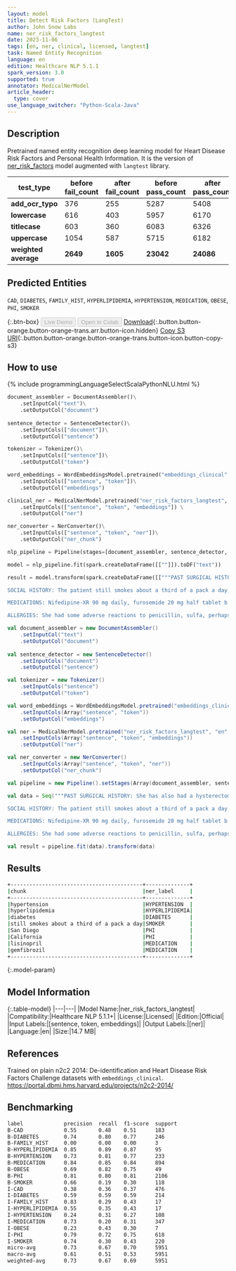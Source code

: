 ```yaml
---
layout: model
title: Detect Risk Factors (LangTest)
author: John Snow Labs
name: ner_risk_factors_langtest
date: 2023-11-06
tags: [en, ner, clinical, licensed, langtest]
task: Named Entity Recognition
language: en
edition: Healthcare NLP 5.1.1
spark_version: 3.0
supported: true
annotator: MedicalNerModel
article_header:
  type: cover
use_language_switcher: "Python-Scala-Java"
---
```


## Description

Pretrained named entity recognition deep learning model for Heart Disease Risk Factors and Personal Health Information. It is the version of [ner_risk_factors](https://nlp.johnsnowlabs.com/2021/03/31/ner_risk_factors_en.html) model augmented with `langtest` library.

| **test_type**        | **before fail_count** | **after fail_count** | **before pass_count** | **after pass_count** | **minimum pass_rate** | **before pass_rate** | **after pass_rate** |
|----------------------|-----------------------|----------------------|-----------------------|----------------------|-----------------------|----------------------|---------------------|
| **add_ocr_typo**     | 376                   | 255                  | 5287                  | 5408                 | 95%                   | 93%                  | 95%                 |
| **lowercase**        | 616                   | 403                  | 5957                  | 6170                 | 92%                   | 91%                  | 94%                 |
| **titlecase**        | 603                   | 360                  | 6083                  | 6326                 | 94%                   | 91%                  | 95%                 |
| **uppercase**        | 1054                  | 587                  | 5715                  | 6182                 | 90%                   | 84%                  | 91%                 |
| **weighted average** | **2649**              | **1605**             | **23042**             | **24086**            | **93%**               | **89.69%**           | **93.75%**          |

## Predicted Entities

`CAD`, `DIABETES`, `FAMILY_HIST`, `HYPERLIPIDEMIA`, `HYPERTENSION`, `MEDICATION`, `OBESE`, `PHI`, `SMOKER`

{:.btn-box}
<button class="button button-orange" disabled>Live Demo</button>
<button class="button button-orange" disabled>Open in Colab</button>
[Download](https://s3.amazonaws.com/auxdata.johnsnowlabs.com/clinical/models/ner_risk_factors_langtest_en_5.1.1_3.0_1699259077185.zip){:.button.button-orange.button-orange-trans.arr.button-icon.hidden}
[Copy S3 URI](s3://auxdata.johnsnowlabs.com/clinical/models/ner_risk_factors_langtest_en_5.1.1_3.0_1699259077185.zip){:.button.button-orange.button-orange-trans.button-icon.button-copy-s3}

## How to use



<div class="tabs-box" markdown="1">
{% include programmingLanguageSelectScalaPythonNLU.html %}
  
```python
document_assembler = DocumentAssembler()\
    .setInputCol("text")\
    .setOutputCol("document")
         
sentence_detector = SentenceDetector()\
    .setInputCols(["document"])\
    .setOutputCol("sentence")

tokenizer = Tokenizer()\
    .setInputCols(["sentence"])\
    .setOutputCol("token")

word_embeddings = WordEmbeddingsModel.pretrained("embeddings_clinical", "en", "clinical/models")\
    .setInputCols(["sentence", "token"])\
    .setOutputCol("embeddings")

clinical_ner = MedicalNerModel.pretrained("ner_risk_factors_langtest", "en", "clinical/models") \
    .setInputCols(["sentence", "token", "embeddings"]) \
    .setOutputCol("ner")

ner_converter = NerConverter()\
 	.setInputCols(["sentence", "token", "ner"])\
 	.setOutputCol("ner_chunk")

nlp_pipeline = Pipeline(stages=[document_assembler, sentence_detector, tokenizer, word_embeddings, clinical_ner, ner_converter])

model = nlp_pipeline.fit(spark.createDataFrame([[""]]).toDF("text"))

result = model.transform(spark.createDataFrame([["""PAST SURGICAL HISTORY: She has also had a hysterectomy, salpingoophorectomy, appendectomy, tonsillectomy, two carpal tunnel releases. She also has had a parathyroidectomy but still has had some borderline elevated calcium. Also, hypertension, hyperlipidemia, as well as diabetes. She also has osteoporosis.

SOCIAL HISTORY: The patient still smokes about a third of a pack a day, also drinks only occasional alcoholic drinks. The patient is married. She has three grown sons, all of which are very successful in professional positions. One son is a gastroenterologist in San Diego, California.

MEDICATIONS: Nifedipine-XR 90 mg daily, furosemide 20 mg half tablet b.i.d., lisinopril 20 mg daily, gemfibrozil 600 mg b.i.d., Synthroid 0.1 mg daily, Miacalcin one spray in alternate nostrils daily, Ogen 0.625 mg daily, Daypro 600 mg t.i.d., also Lortab 7.5 two or three a day, also Flexeril occasionally, also other vitamin.

ALLERGIES: She had some adverse reactions to penicillin, sulfa, perhaps contrast medium, and some mycins."""]], ["text"]))
```
```scala
val document_assembler = new DocumentAssembler()
    .setInputCol("text")
    .setOutputCol("document")
         
val sentence_detector = new SentenceDetector()
    .setInputCols("document")
    .setOutputCol("sentence")

val tokenizer = new Tokenizer()
    .setInputCols("sentence")
    .setOutputCol("token")

val word_embeddings = WordEmbeddingsModel.pretrained("embeddings_clinical", "en", "clinical/models")
    .setInputCols(Array("sentence", "token"))
    .setOutputCol("embeddings")

val ner = MedicalNerModel.pretrained("ner_risk_factors_langtest", "en", "clinical/models")
    .setInputCols(Array("sentence", "token", "embeddings"))
    .setOutputCol("ner")

val ner_converter = new NerConverter()
 	.setInputCols(Array("sentence", "token", "ner"))
 	.setOutputCol("ner_chunk")

val pipeline = new Pipeline().setStages(Array(document_assembler, sentence_detector, tokenizer, word_embeddings, ner, ner_converter))

val data = Seq("""PAST SURGICAL HISTORY: She has also had a hysterectomy, salpingoophorectomy, appendectomy, tonsillectomy, two carpal tunnel releases. She also has had a parathyroidectomy but still has had some borderline elevated calcium. Also, hypertension, hyperlipidemia, as well as diabetes. She also has osteoporosis.

SOCIAL HISTORY: The patient still smokes about a third of a pack a day, also drinks only occasional alcoholic drinks. The patient is married. She has three grown sons, all of which are very successful in professional positions. One son is a gastroenterologist in San Diego, California.

MEDICATIONS: Nifedipine-XR 90 mg daily, furosemide 20 mg half tablet b.i.d., lisinopril 20 mg daily, gemfibrozil 600 mg b.i.d., Synthroid 0.1 mg daily, Miacalcin one spray in alternate nostrils daily, Ogen 0.625 mg daily, Daypro 600 mg t.i.d., also Lortab 7.5 two or three a day, also Flexeril occasionally, also other vitamin.

ALLERGIES: She had some adverse reactions to penicillin, sulfa, perhaps contrast medium, and some mycins.""").toDS().toDF("text")

val result = pipeline.fit(data).transform(data)
```
</div>

## Results

```bash
+------------------------------------------+--------------+
|chunk                                     |ner_label     |
+------------------------------------------+--------------+
|hypertension                              |HYPERTENSION  |
|hyperlipidemia                            |HYPERLIPIDEMIA|
|diabetes                                  |DIABETES      |
|still smokes about a third of a pack a day|SMOKER        |
|San Diego                                 |PHI           |
|California                                |PHI           |
|lisinopril                                |MEDICATION    |
|gemfibrozil                               |MEDICATION    |
+------------------------------------------+--------------+
```

{:.model-param}
## Model Information

{:.table-model}
|---|---|
|Model Name:|ner_risk_factors_langtest|
|Compatibility:|Healthcare NLP 5.1.1+|
|License:|Licensed|
|Edition:|Official|
|Input Labels:|[sentence, token, embeddings]|
|Output Labels:|[ner]|
|Language:|en|
|Size:|14.7 MB|

## References

Trained on plain n2c2 2014: De-identification and Heart Disease Risk Factors Challenge datasets with `embeddings_clinical`. https://portal.dbmi.hms.harvard.edu/projects/n2c2-2014/

## Benchmarking

```bash
label             precision  recall  f1-score  support 
B-CAD             0.55       0.48    0.51      183     
B-DIABETES        0.74       0.80    0.77      246     
B-FAMILY_HIST     0.00       0.00    0.00      3       
B-HYPERLIPIDEMIA  0.85       0.89    0.87      95      
B-HYPERTENSION    0.73       0.81    0.77      233     
B-MEDICATION      0.84       0.85    0.84      894     
B-OBESE           0.69       0.82    0.75      49      
B-PHI             0.81       0.80    0.81      2106    
B-SMOKER          0.66       0.19    0.30      118     
I-CAD             0.38       0.36    0.37      476     
I-DIABETES        0.59       0.59    0.59      214     
I-FAMILY_HIST     0.83       0.29    0.43      17      
I-HYPERLIPIDEMIA  0.55       0.35    0.43      17      
I-HYPERTENSION    0.24       0.31    0.27      108     
I-MEDICATION      0.73       0.20    0.31      347     
I-OBESE           0.23       0.43    0.30      7       
I-PHI             0.79       0.72    0.75      618     
I-SMOKER          0.74       0.30    0.43      220     
micro-avg         0.73       0.67    0.70      5951    
macro-avg         0.61       0.51    0.53      5951    
weighted-avg      0.73       0.67    0.69      5951   
```
